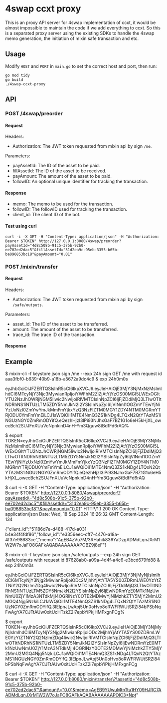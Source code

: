 # 4swap ccxt proxy

This is an proxy API server for 4swap implementation of ccxt, it would be almost impossible to maintain the code if we add everything to ccxt. So this is a separated proxy server using the existing SDKs to handle the 4swap memo generation, the initiation of mixin safe transaction and etc.

## Usage

Modify `HOST` and `PORT` in `main.go` to set the correct host and port, then run:
```
go mod tidy
go build
./4swap-ccxt-proxy
```

## API

### POST /4swap/preorder

#### Request

Headers:
- Authorization: The JWT token requested from mixin api by sign `/me`.

Parameters:
- payAssetId: The ID of the asset to be paid.
- fillAssetId: The ID of the asset to be received.
- payAmount: The amount of the asset to be paid.
- followID: An optional unique identifier for tracking the transaction.

#### Response

- memo: The memo to be used for the transaction.
- followID: The followID used for tracking the transaction.
- client_id: The client ID of the bot.

#### Test using curl

```
curl -i -X GET -H "Content-Type: application/json" -H "Authorization: Bearer $TOKEN" http://127.0.0.1:8080/4swap/preorder?payAssetId="4d8c508b-91c5-375b-92b0-ee702ed2dac5"&fillAssetId="31d2ea9c-95eb-3355-b65b-ba096853bc18"&payAmount="0.01"
```

### POST /mixin/transfer

#### Request

Headers:
- Authorization: The JWT token requested from mixin api by sign `/safe/outputs`.

Parameters:
- asset_id: The ID of the asset to be transferred.
- amount: The amount of the asset to be transferred.
- trace_id: The trace ID of the transaction.

#### Response








## Example

$ mixin-cli -f keystore.json sign /me --exp 24h
sign GET /me with request id aaa3fbf0-b639-40b9-a18b-a5672a9dc4c9 & exp 24h0m0s

eyJhbGciOiJFZERTQSIsInR5cCI6IkpXVCJ9.eyJleHAiOjE3MjY3NjMxNzMsImlhdCI6MTcyNjY3Njc3MywianRpIjoiYWFhM2ZiZjAtYjYzOS00MGI5LWExOGItYTU2NzJhOWRjNGM5Iiwic2NwIjoiRlVMTCIsInNpZCI6IjFjZDdiMjQ3LTIwOTItNDRhNS1iNTUzLTM5ZDY5NmJkN2I2YSIsInNpZyI6IjVlNmI1OGZmYTEwYjNiYzUxNzI0ZmYwYmJkMmFmYjkxYzQ3NzFlZTM0MGY1ZDY4NTM0MGRmYTRjODU0YmFmYmEiLCJ1aWQiOiI1MTE4NmQ3ZS1kNDg4LTQxN2QtYTAzMS1iNGUzNGY0ZmRmODYifQ.eQezhHjzI3lPi93NJhxGaF7BZ1G1o6eH5kHjXL_owecBch2SUJFnXUuVcNpnkinD4nH-Ym3Qguw8tBdfFd6rAQ%                                     

$ export TOKEN=eyJhbGciOiJFZERTQSIsInR5cCI6IkpXVCJ9.eyJleHAiOjE3MjY3NjMxNzMsImlhdCI6MTcyNjY3Njc3MywianRpIjoiYWFhM2ZiZjAtYjYzOS00MGI5LWExOGItYTU2NzJhOWRjNGM5Iiwic2NwIjoiRlVMTCIsInNpZCI6IjFjZDdiMjQ3LTIwOTItNDRhNS1iNTUzLTM5ZDY5NmJkN2I2YSIsInNpZyI6IjVlNmI1OGZmYTEwYjNiYzUxNzI0ZmYwYmJkMmFmYjkxYzQ3NzFlZTM0MGY1ZDY4NTM0MGRmYTRjODU0YmFmYmEiLCJ1aWQiOiI1MTE4NmQ3ZS1kNDg4LTQxN2QtYTAzMS1iNGUzNGY0ZmRmODYifQ.eQezhHjzI3lPi93NJhxGaF7BZ1G1o6eH5kHjXL_owecBch2SUJFnXUuVcNpnkinD4nH-Ym3Qguw8tBdfFd6rAQ

$ curl -i -X GET -H "Content-Type: application/json" -H "Authorization: Bearer $TOKEN" http://127.0.0.1:8080/4swap/preorder\?payAssetId\="4d8c508b-91c5-375b-92b0-ee702ed2dac5"\&fillAssetId\="31d2ea9c-95eb-3355-b65b-ba096853bc18"\&payAmount\="0.01"
HTTP/1.1 200 OK
Content-Type: application/json
Date: Wed, 18 Sep 2024 16:26:32 GMT
Content-Length: 134

{"client_id":"51186d7e-d488-417d-a031-b4e34f4fdf86","follow_id":"e3356eec-cff7-4476-a18a-4f37e98683ce","memo":"AgEB4zVu7M/3RHahik836YaDzgADMdLqnJXrM1W2W7oJaFO8GAFkAQABAAAAAAAPOBZ9j8eF"}

$ mixin-cli -f keystore.json sign /safe/outputs --exp 24h
sign GET /safe/outputs with request id 87628ab0-a09a-4d4f-a4c6-e3bcd679fd88 & exp 24h0m0s

eyJhbGciOiJFZERTQSIsInR5cCI6IkpXVCJ9.eyJleHAiOjE3MjY3NjMyNjIsImlhdCI6MTcyNjY3Njg2MiwianRpIjoiODc2MjhhYjAtYTA5YS00ZDRmLWE0YzYtZTNiY2Q2NzlmZDg4Iiwic2NwIjoiRlVMTCIsInNpZCI6IjFjZDdiMjQ3LTIwOTItNDRhNS1iNTUzLTM5ZDY5NmJkN2I2YSIsInNpZyI6IjEwNDRmYzE0MTk1NzUwNmU0ZjY1MzA3NTdkMjI4OGRlNzY0OTE2MDMwYjNiMzhkZTY5MjY2MmU2MGQ4Njg5NzkiLCJ1aWQiOiI1MTE4NmQ3ZS1kNDg4LTQxN2QtYTAzMS1iNGUzNGY0ZmRmODYifQ.3IElpnJLwApj5Un0oHvo8oRWFRWUtSRZl84bPSbNqFwAgYA7CJTtAUw0xitUcHTzkZ2i7epbYiPkjHMFxgnFCg%                                     

$ export TOKEN=eyJhbGciOiJFZERTQSIsInR5cCI6IkpXVCJ9.eyJleHAiOjE3MjY3NjMyNjIsImlhdCI6MTcyNjY3Njg2MiwianRpIjoiODc2MjhhYjAtYTA5YS00ZDRmLWE0YzYtZTNiY2Q2NzlmZDg4Iiwic2NwIjoiRlVMTCIsInNpZCI6IjFjZDdiMjQ3LTIwOTItNDRhNS1iNTUzLTM5ZDY5NmJkN2I2YSIsInNpZyI6IjEwNDRmYzE0MTk1NzUwNmU0ZjY1MzA3NTdkMjI4OGRlNzY0OTE2MDMwYjNiMzhkZTY5MjY2MmU2MGQ4Njg5NzkiLCJ1aWQiOiI1MTE4NmQ3ZS1kNDg4LTQxN2QtYTAzMS1iNGUzNGY0ZmRmODYifQ.3IElpnJLwApj5Un0oHvo8oRWFRWUtSRZl84bPSbNqFwAgYA7CJTtAUw0xitUcHTzkZ2i7epbYiPkjHMFxgnFCg

$ curl -i -X GET -H "Content-Type: application/json" -H "Authorization: Bearer $TOKEN" http://127.0.0.1:8080/mixin/transfer\?\assetId="4d8c508b-91c5-375b-92b0-ee702ed2dac5"\&amount\="0.01&memo=AgEB9YUwuMtpTtu1HY09HJRC7AADMdLqnJXrM1W2W7oJaFO8GAFkAQABAAAAAAAPOlC3+Npt"